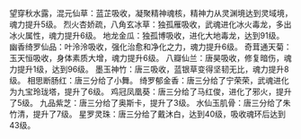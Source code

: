 望穿秋水露，混元仙草：蓝芷吸收，凝聚精神魂核，精神力从灵渊境达到灵域境，魂力提升5级。
烈火杏娇疏，八角玄冰草：独孤雁吸收，武魂进化冰火毒龙，多出冰火属性，魂力提升6级。
地龙金瓜：独孤博吸收，进化大地毒龙，达到91级。
幽香绮罗仙品：叶泠泠吸收，强化治愈和净化之力，魂力提升6级。
奇茸通天菊：玉天恒吸收，身体素质大增，魂力提升6级。
八瓣仙兰：唐昊吸收，修复暗伤，魂力提升1级，达到96级。
墨玉神竹：唐三吸收，蓝银草变得坚韧无比，魂力提升8级。
相思断肠红：唐三分给了小舞。
绮罗郁金香：唐三分给了宁荣荣，武魂进化为九宝玲珑塔，提升了6级。
鸡冠凤凰葵：唐三分给了马红俊，进化了邪火，提升了5级。
九品紫芝：唐三分给了奥斯卡，提升了3级。
水仙玉肌骨：唐三分给了朱竹清，提升了7级。
星罗灵珠：唐三分给了戴沐白，达到40级，吸收魂环后达到43级。